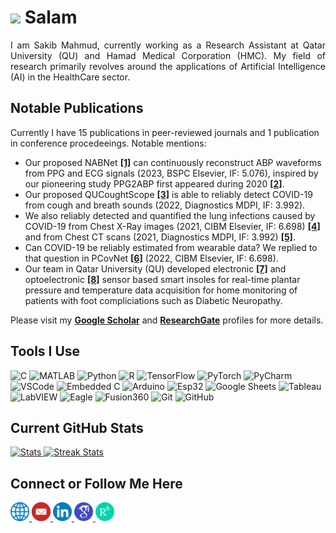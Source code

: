 # <a href="https://www.gautamkrishnar.com/"><img src="https://media.giphy.com/media/hvRJCLFzcasrR4ia7z/giphy.gif" width="3%"></a> Salam  
<div align="justify">
I am Sakib Mahmud, currently working as a Research Assistant at Qatar University (QU) and Hamad Medical Corporation (HMC). My field of research primarily revolves around the applications of Artificial Intelligence (AI) in the HealthCare sector.
</div> 

## Notable Publications
Currently I have 15 publications in peer-reviewed journals and 1 publication in conference procedeeings. Notable mentions:  
* Our proposed NABNet **[[1]](https://www.sciencedirect.com/science/article/abs/pii/S1746809422007017?via%3Dihub)** can continuously reconstruct ABP waveforms from PPG and ECG signals (2023, BSPC Elsevier, IF: 5.076), inspired by our pioneering study PPG2ABP first appeared during 2020 **[[2]](https://www.mdpi.com/2306-5354/9/11/692)**.   
* Our proposed QUCoughtScope **[[3]](https://www.mdpi.com/2075-4418/12/4/920)** is able to reliably detect COVID-19 from cough and breath sounds (2022, Diagnostics MDPI, IF: 3.992).
* We also reliably detected and quantified the lung infections caused by COVID-19 from Chest X-Ray images (2021, CIBM Elsevier, IF: 6.698) **[[4]](https://www.sciencedirect.com/science/article/pii/S0010482521007964?via%3Dihub)** and from Chest CT scans (2021, Diagnostics MDPI, IF: 3.992) **[[5]](https://www.mdpi.com/2075-4418/11/5/893)**.  
* Can COVID-19 be reliably estimated from wearable data? We replied to that question in PCovNet **[[6]](https://www.sciencedirect.com/science/article/pii/S001048252200470X?via%3Dihub)** (2022, CIBM Elsevier, IF: 6.698).  
* Our team in Qatar University (QU) developed electronic **[[7]](https://www.mdpi.com/1424-8220/22/19/7599)** and optoelectronic **[[8]](https://arxiv.org/abs/2208.12201)** sensor based smart insoles for real-time plantar pressure and temperature data acquisition for home monitoring of patients with foot compliciations such as Diabetic Neuropathy.  

Please visit my **[Google Scholar](https://scholar.google.com/citations?user=jFVg8REAAAAJ&hl=en)** and **[ResearchGate](https://www.researchgate.net/profile/Sakib-Mahmud-7)** profiles for more details. 

## Tools I Use
<head>
    <link rel="stylesheet" href="https://cdnjs.cloudflare.com/ajax/libs/font-awesome/4.7.0/css/font-awesome.min.css">
</head>

<div align="left">
  <img alt="C" src="https://img.shields.io/static/v1?style=flat-square&message=C&color=222222&logo=C&logoColor=A8B9CC&label=" />
  <img alt="MATLAB" src="https://img.shields.io/badge/MATLAB-1565C0?style=flat-square&message=MATLAB&color=orange&logo=matlab&logoColor=white" />
  <img alt="Python" src="https://img.shields.io/badge/Python-1565C0?style=flat-square&logo=python&logoColor=white" />
  <img alt="R" src="https://img.shields.io/static/v1?style=flat-square&message=R&color=276DC3&logo=R&logoColor=FFFFFF&label=" />
  <img alt="TensorFlow" src="https://img.shields.io/badge/TensorFlow-F57C00?style=flat-square&logo=tensorflow&logoColor=white" />
  <img alt="PyTorch" src="https://img.shields.io/badge/PyTorch-C62828?style=flat-square&logo=pytorch&logoColor=white" />
  <img alt="PyCharm" src="https://img.shields.io/badge/PyCharm-1565C0?style=flat-square&message=PyCharm&color=black&logo=PyCharm&logoColor=white" />
  <img alt="VSCode" src="https://img.shields.io/static/v1?style=flat-square&message=Visual+Studio+Code&color=007ACC&logo=Visual+Studio+Code&logoColor=FFFFFF&label=" />
  <img alt="Embedded C" src="https://img.shields.io/badge/Embedded-3F51B5?style=flat-square&logo=c" />
  <img alt="Arduino" src="https://img.shields.io/static/v1?style=flat-square&message=Arduino&color=00979D&logo=Arduino&logoColor=FFFFFF&label=" />
  <img alt="Esp32" src="https://img.shields.io/static/v1?style=flat-square&message=Espressif&color=E7352C&logo=Espressif&logoColor=FFFFFF&label=" />
  <img alt="Google Sheets" src="https://img.shields.io/static/v1?style=flat-square&message=Google+Sheets&color=34A853&logo=Google+Sheets&logoColor=FFFFFF&label=" />
  <img alt="Tableau" src="https://img.shields.io/static/v1?style=flat-square&message=Tableau&color=E97627&logo=Tableau&logoColor=FFFFFF&label=" />
  <img alt="LabVIEW" src="https://img.shields.io/static/v1?style=flat-square&message=LabVIEW&color=222222&logo=LabVIEW&logoColor=FFDB00&label=" />
  <img alt="Eagle" src="https://img.shields.io/static/v1?style=flat-square&message=Eagle&color=0072EF&logo=Eagle&logoColor=FFFFFF&label=" />
  <img alt="Fusion360" src="https://img.shields.io/badge/Fusion360-1565C0?style=flat-square&message=Fusion360&color=red&logo=fusion360&logoColor=white" />
  <img alt="Git" src="https://img.shields.io/badge/Git-F05032?style=flat-square&logo=git&logoColor=white" />
  <img alt="GitHub" src="https://img.shields.io/static/v1?style=flat-square&message=GitHub&color=181717&logo=GitHub&logoColor=FFFFFF&label=" />
</div> 

## Current GitHub Stats
<div>
    <a href="https://github-readme-stats.vercel.app">
        <img width="48%" alt="Stats" src="https://github-readme-stats.vercel.app/api?&count_private=true&include_all_commits=true&username=Sakib1263&custom_title=Sakib's+GitHub+Stats&hide_border=true&show_icons=true&theme=vision-friendly-dark"/>
    </a>
    <a href="https://github-readme-streak-stats.herokuapp.com">
        <img width="48%" alt="Streak Stats" src="https://github-readme-streak-stats.herokuapp.com/?user=Sakib1263&hide_border=true&theme=vision-friendly-dark"/>
    </a>
</div>

## Connect or Follow Me Here
<div align="left">
    <a href="https://sakib1263.github.io/Sakib1263/"><img src="website.png" width="30"/>
    </a><a href="mailto:sakib1263@hotmail.com"><img src="email.png" width="30"/>                                 
    </a><a href="https://www.linkedin.com/in/sm1512633/"><img src="linkedin.png" width="30"/> 
    </a><a href="https://scholar.google.com/citations?user=jFVg8REAAAAJ&hl=en"><img src="gs.png" width="30"/> 
    </a><a href="https://www.researchgate.net/profile/Sakib-Mahmud-7"><img src="rg.png" width="30"/> </a>                                      
</div> 

<!--
**Sakib1263/Sakib1263** is a ✨ _special_ ✨ repository because its `README.md` (this file) appears on your GitHub profile.

Here are some ideas to get you started:

- 🔭 I’m currently working on ...
- 🌱 I’m currently learning ...
- 👯 I’m looking to collaborate on ...
- 🤔 I’m looking for help with ...
- 💬 Ask me about ...
- 📫 How to reach me: ...
- 😄 Pronouns: ...
- ⚡ Fun fact: ...
-->
